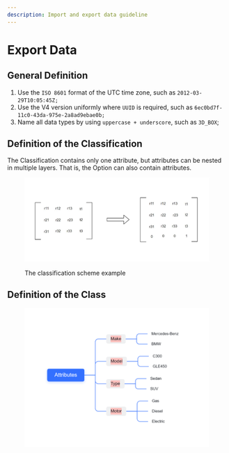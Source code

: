 ```yaml
---
description: Import and export data guideline
---
```


# Export Data

## **General Definition**

1. Use the `ISO 8601` format of the UTC time zone, such as `2012-03-29T10:05:45Z;`
2. Use the V4 version uniformly where `UUID` is required, such as `6ec0bd7f-11c0-43da-975e-2a8ad9ebae0b;`
3. Name all data types by using `uppercase + underscore`, such as `3D_BOX`;

## **Definition of the Classification**

The Classification contains only one attribute, but attributes can be nested in multiple layers. That is, the Option can also contain attributes.

<figure><img src="../.gitbook/assets/image (2).png" alt=""><figcaption><p>The classification scheme example</p></figcaption></figure>



## Definition of the Class

<figure><img src="../.gitbook/assets/image.png" alt=""><figcaption></figcaption></figure>



